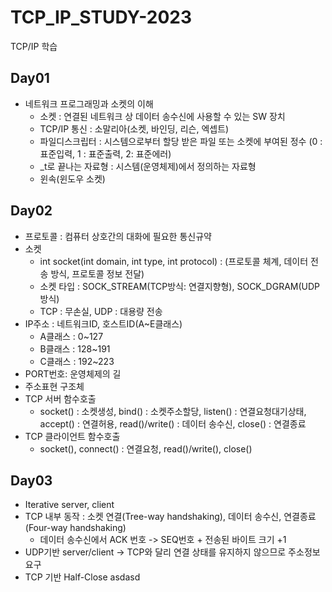 # TCP_IP_STUDY-2023
TCP/IP 학습

## Day01
- 네트워크 프로그래밍과 소켓의 이해
	- 소켓 : 연결된 네트워크 상 데이터 송수신에 사용할 수 있는 SW 장치 
	- TCP/IP 통신 :  소말리아(소켓, 바인딩, 리슨, 엑셉트)
	- 파일디스크립터 : 시스템으로부터 할당 받은 파일 또는 소켓에 부여된 정수
	  (0 : 표준입력, 1 : 표준출력, 2: 표준에러)
	- _t로 끝나는 자료형 : 시스템(운영체제)에서 정의하는 자료형
	- 윈속(윈도우 소켓)

## Day02
- 프로토콜 : 컴퓨터  상호간의 대화에 필요한 통신규약
- 소켓
	- int socket(int domain, int type, int protocol) : (프로토콜 체계, 데이터 전송 방식, 프로토콜 정보 전달)
	- 소켓 타입 : SOCK_STREAM(TCP방식: 연결지향형), SOCK_DGRAM(UDP방식)
	- TCP : 무손실, UDP : 대용량 전송
- IP주소 : 네트워크ID, 호스트ID(A~E클래스)
	- A클래스 : 0~127
	- B클래스 : 128~191
	- C클래스 : 192~223
- PORT번호: 운영체제의 길
- 주소표현 구조체
- TCP 서버 함수호출
	- socket() : 소켓생성, bind() : 소켓주소할당, listen() : 연결요청대기상태, accept() : 연결허용, read()/write() : 데이터 송수신, close() : 연결종료
- TCP 클라이언트 함수호출
	- socket(), connect() : 연결요청, read()/write(), close()

## Day03
- Iterative server, client
- TCP 내부 동작 : 소켓 연결(Tree-way handshaking), 데이터 송수신, 연결종료(Four-way handshaking) 
	- 데이터 송수신에서 ACK 번호 -> SEQ번호 + 전송된 바이트 크기 +1
- UDP기반 server/client -> TCP와 달리 연결 상태를 유지하지 않으므로 주소정보 요구
- TCP 기반 Half-Close
asdasd

